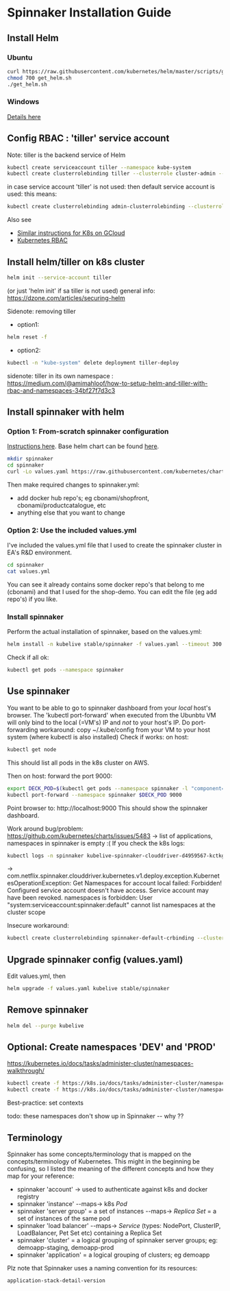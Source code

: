 # Spinnaker Installation Guide

## Install Helm

### Ubuntu

```bash
curl https://raw.githubusercontent.com/kubernetes/helm/master/scripts/get > get_helm.sh
chmod 700 get_helm.sh
./get_helm.sh
```

### Windows

[Details here](https://medium.com/@JockDaRock/take-the-helm-with-kubernetes-on-windows-c2cd4373104b)

## Config RBAC : 'tiller' service account

Note: tiller is the backend service of Helm

```bash
kubectl create serviceaccount tiller --namespace kube-system
kubectl create clusterrolebinding tiller --clusterrole cluster-admin --serviceaccount=kube-system:tiller
```
in case service account 'tiller' is not used: then default service account is used: this means:

```bash
kubectl create clusterrolebinding admin-clusterrolebinding --clusterrole=cluster-admin --serviceaccount=kube-system:default
```

Also see 
* [Similar instructions for K8s on GCloud](https://cloud.google.com/solutions/continuous-delivery-spinnaker-kubernetes-engine#configure_spinnaker)
* [Kubernetes RBAC](http://docs.heptio.com/content/tutorials/rbac.html)

## Install helm/tiller on k8s cluster

```bash
helm init --service-account tiller
```
(or just 'helm init' if sa tiller is not used)
general info: https://dzone.com/articles/securing-helm

Sidenote: removing tiller
* option1: 

```bash
helm reset -f
```
* option2: 

```bash
kubectl -n "kube-system" delete deployment tiller-deploy
```

sidenote: tiller in its own namespace : https://medium.com/@amimahloof/how-to-setup-helm-and-tiller-with-rbac-and-namespaces-34bf27f7d3c3

## Install spinnaker with helm

### Option 1: From-scratch spinnaker configuration

[Instructions here](https://thenewstack.io/getting-started-spinnaker-kubernetes/).
Base helm chart can be found [here](https://github.com/kubernetes/charts/tree/master/stable/spinnaker).
```bash
mkdir spinnaker
cd spinnaker
curl -Lo values.yaml https://raw.githubusercontent.com/kubernetes/charts/master/stable/spinnaker/values.yaml
```

Then make required changes to spinnaker.yml:
* add docker hub repo's; eg cbonami/shopfront, cbonami/productcatalogue, etc
* anything else that you want to change

### Option 2: Use the included values.yml

I've included the values.yml file that I used to create the spinnaker cluster in EA's R&D environment.

```bash
cd spinnaker
cat values.yml
```

You can see it already contains some docker repo's that belong to me (cbonami) and that I used for the shop-demo.
You can edit the file (eg add repo's) if you like.

### Install spinnaker

Perform the actual installation of spinnaker, based on the values.yml:

```bash
helm install -n kubelive stable/spinnaker -f values.yaml --timeout 300 --namespace spinnaker
```

Check if all ok: 
```bash
kubectl get pods --namespace spinnaker
```
## Use spinnaker

You want to be able to go to spinnaker dashboard from your _local_ host's browser.
The 'kubectl port-forward' when executed from the Ubunbtu VM will only bind to the local (=VM's) IP and _not_ to your host's IP.
Do port-forwarding workaround: copy ~/.kube/config from your VM to your host system (where kubectl is also installed)
Check if works: on host: 
```bash
kubectl get node
```
This should list all pods in the k8s cluster on AWS.

Then on host: forward the port 9000:
```bash
export DECK_POD=$(kubectl get pods --namespace spinnaker -l "component=deck,app=kubelive-spinnaker" -o jsonpath="{.items[0].metadata.name}")
kubectl port-forward --namespace spinnaker $DECK_POD 9000
```
Point browser to: http://localhost:9000
This should show the spinnaker dashboard.

Work around bug/problem: https://github.com/kubernetes/charts/issues/5483
-> list of applications, namespaces in spinnaker is empty :(
If you check the k8s logs:

```bash
kubectl logs -n spinnaker kubelive-spinnaker-clouddriver-d4959567-kctkg -f
```
-> com.netflix.spinnaker.clouddriver.kubernetes.v1.deploy.exception.KubernetesOperationException: Get Namespaces for account local failed: Forbidden! Configured service account doesn't have access. Service account may have been revoked. namespaces is forbidden: User "system:serviceaccount:spinnaker:default" cannot list namespaces at the cluster scope

Insecure workaround: 

```bash
kubectl create clusterrolebinding spinnaker-default-crbinding --clusterrole cluster-admin --serviceaccount=spinnaker:default
```

## Upgrade spinnaker config (values.yaml)

Edit values.yml, then

```bash
helm upgrade -f values.yaml kubelive stable/spinnaker
```

## Remove spinnaker

```bash
helm del --purge kubelive
```

## Optional: Create namespaces 'DEV' and 'PROD'

https://kubernetes.io/docs/tasks/administer-cluster/namespaces-walkthrough/

```bash
kubectl create -f https://k8s.io/docs/tasks/administer-cluster/namespace-dev.json
kubectl create -f https://k8s.io/docs/tasks/administer-cluster/namespace-prod.json
```

Best-practice: set contexts

todo: these namespaces don't show up in Spinnaker -- why ??

## Terminology 

Spinnaker has some concepts/terminology that is mapped on the concepts/terminology of Kubernetes.
This might in the beginning be confusing, so I listed the meaning of the different concepts and how they map for your reference:

* spinnaker 'account' -> used to authenticate against k8s and docker registry
* spinnaker 'instance' --maps-> k8s *Pod*
* spinnaker 'server group' = a set of instances --maps-> *Replica Set* = a set of instances of the same pod
* spinnaker 'load balancer' --maps-> *Service* (types: NodePort, ClusterIP, LoadBalancer, Pet Set etc) containing a Replica Set
* spinnaker 'cluster' = a logical grouping of spinnaker server groups; eg: demoapp-staging, demoapp-prod
* spinnaker 'application' = a logical grouping of clusters; eg demoapp

Plz note that Spinnaker uses a naming convention for its resources:

```bash
application-stack-detail-version
```

